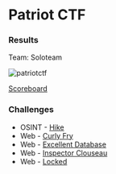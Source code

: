 # Patriot CTF

### Results

Team: Soloteam

![patriotctf](https://user-images.githubusercontent.com/49941629/166141932-216e5959-099d-40ae-9154-214f5a6a485f.png)

[Scoreboard](https://ctftime.org/event/1616)

### Challenges

- OSINT - [Hike](https://github.com/Sanlokii/CTF-write-ups/blob/main/PatriotCTF/Hike.md)
- Web - [Curly Fry](https://github.com/Sanlokii/CTF-write-ups/blob/main/PatriotCTF/Curly-Fry.md)
- Web - [Excellent Database](https://github.com/Sanlokii/CTF-write-ups/blob/main/PatriotCTF/Excellent-Database.md)
- Web - [Inspector Clouseau](https://github.com/Sanlokii/CTF-write-ups/blob/main/PatriotCTF/Inspector-Clouseau.md)
- Web - [Locked](https://github.com/Sanlokii/CTF-write-ups/blob/main/PatriotCTF/Locked.md)
